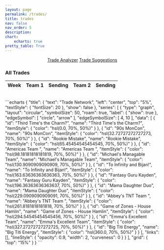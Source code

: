 ```yaml
---
layout: page
permalink: /trades/
title: trades
nav: false
nav_order: 5
description:
chart:
    echarts: true
pretty_table: True
---
```


<center>
<div class="row mb-3">
    <div class="col-12">
        <a href="trade_analyzer" class="btn btn-primary ">Trade Analyzer</a>
        <a href="trade_suggestions" class="btn btn-primary">Trade Suggestions</a>
    </div>
</div>
</center>



### All Trades
<table
data-click-to-select="true"
data-search="false"
data-toggle="table"
data-url="{{ "/assets/json/transactions/trades_2025.json"}}">
<thead>
    <tr>
     <th data-field="week" data-halign="left" data-align="left" data-sortable="true">Week</th>
     <th data-field="team_1" data-halign="center" data-align="center" data-sortable="true">Team 1</th>
     <th data-field="team_1_sending" data-halign="center" data-align="center" data-sortable="false">Sending</th>
     <th data-field="team_2" data-halign="center" data-align="center" data-sortable="false">Team 2</th>
     <th data-field="team_2_sending" data-halign="center" data-align="center" data-sortable="true">Sending</th>
    </tr>
</thead>
</table>
<br>
```echarts
{
    "title": {
        "text": "Trade Network",
        "left": "center",
        "top": "5%",
        "textStyle": {
            "fontSize": 20
        },
        "show": false
    },
    "series": [
        {
            "type": "graph",
            "layout": "circular",
            "symbolSize": 50,
            "roam": true,
            "label": {
                "show": true
            },
            "edgeSymbol": [
                "circle",
                "arrow"
            ],
            "edgeSymbolSize": [
                4,
                10
            ],
            "data": [
                {
                    "id": "Third Time's the Charm?",
                    "name": "Third Time's the Charm?",
                    "itemStyle": {
                        "color": "hsl(0.0, 70%, 50%)"
                    }
                },
                {
                    "id": "90s MonCon",
                    "name": "90s MonCon",
                    "itemStyle": {
                        "color": "hsl(32.72727272727273, 70%, 50%)"
                    }
                },
                {
                    "id": "Rookie Mistake",
                    "name": "Rookie Mistake",
                    "itemStyle": {
                        "color": "hsl(65.45454545454545, 70%, 50%)"
                    }
                },
                {
                    "id": "Americas Team ",
                    "name": "Americas Team ",
                    "itemStyle": {
                        "color": "hsl(98.18181818181819, 70%, 50%)"
                    }
                },
                {
                    "id": "Michael's Managable Team",
                    "name": "Michael's Managable Team",
                    "itemStyle": {
                        "color": "hsl(130.9090909090909, 70%, 50%)"
                    }
                },
                {
                    "id": "To Infinity and Bijan!",
                    "name": "To Infinity and Bijan!",
                    "itemStyle": {
                        "color": "hsl(163.63636363636363, 70%, 50%)"
                    }
                },
                {
                    "id": "Fantasy Guru Kayden",
                    "name": "Fantasy Guru Kayden",
                    "itemStyle": {
                        "color": "hsl(196.36363636363637, 70%, 50%)"
                    }
                },
                {
                    "id": "Mama Daughter Duo",
                    "name": "Mama Daughter Duo",
                    "itemStyle": {
                        "color": "hsl(229.0909090909091, 70%, 50%)"
                    }
                },
                {
                    "id": "Abbey's TNT Team ",
                    "name": "Abbey's TNT Team ",
                    "itemStyle": {
                        "color": "hsl(261.8181818181818, 70%, 50%)"
                    }
                },
                {
                    "id": "Game of Zones - House Hamlin",
                    "name": "Game of Zones - House Hamlin",
                    "itemStyle": {
                        "color": "hsl(294.54545454545456, 70%, 50%)"
                    }
                },
                {
                    "id": "Emma's Excellent Team",
                    "name": "Emma's Excellent Team",
                    "itemStyle": {
                        "color": "hsl(327.27272727272725, 70%, 50%)"
                    }
                },
                {
                    "id": "Big Titi Energy",
                    "name": "Big Titi Energy",
                    "itemStyle": {
                        "color": "hsl(360.0, 70%, 50%)"
                    }
                }
            ],
            "links": [],
            "lineStyle": {
                "opacity": 0.9,
                "width": 2,
                "curveness": 0
            }
        }
    ],
    "grid": {
        "top": "15%"
    }
}
```

